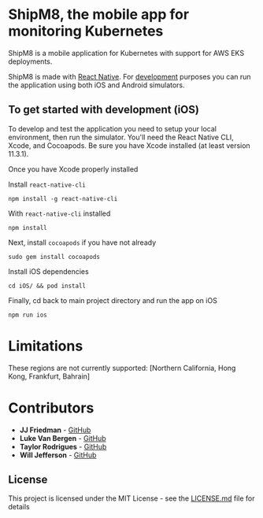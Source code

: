 # ShipM8, the mobile app for monitoring Kubernetes

ShipM8 is a mobile application for Kubernetes with support for AWS EKS deployments.

ShipM8 is made with [React Native](https://facebook.github.io/react-native/). For [development](#run-locally-using-simulators) purposes you can run the application using both iOS and Android simulators.

## To get started with development (iOS)

To develop and test the application you need to setup your local environment, then run the simulator.
You'll need the React Native CLI, Xcode, and Cocoapods. Be sure you have Xcode installed (at least version 11.3.1).

Once you have Xcode properly installed

Install `react-native-cli`

```npm install -g react-native-cli```

With `react-native-cli` installed

```npm install```

Next, install `cocoapods` if you have not already

```sudo gem install cocoapods```

Install iOS dependencies

```cd iOS/ && pod install```

Finally, cd back to main project directory and run the app on iOS

```npm run ios```

# Limitations

These regions are not currently supported: 
  [Northern California, Hong Kong, Frankfurt, Bahrain]

# Contributors

* **JJ Friedman** - [GitHub](https://github.com/jkool99)
* **Luke Van Bergen** - [GitHub](https://github.com/lukepvb)
* **Taylor Rodrigues** - [GitHub](https://github.com/infiniti33)
* **Will Jefferson** - [GitHub](https://github.com/kingdome4577)

## License

This project is licensed under the MIT License - see the [LICENSE.md](LICENSE.md) file for details